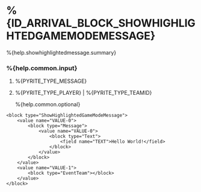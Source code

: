 # %{ID_ARRIVAL_BLOCK_SHOWHIGHLIGHTEDGAMEMODEMESSAGE}

%{help.showhighlightedmessage.summary}

### %{help.common.input}

1. %{PYRITE_TYPE_MESSAGE}
2. %{PYRITE_TYPE_PLAYER} | %{PYRITE_TYPE_TEAMID}

    %{help.common.optional}

```
<block type="ShowHighlightedGameModeMessage">
    <value name="VALUE-0">
        <block type="Message">
            <value name="VALUE-0">
                <block type="Text">
                    <field name="TEXT">Hello World!</field>
                </block>
            </value>
        </block>
    </value>
    <value name="VALUE-1">
        <block type="EventTeam"></block>
    </value>
</block>
```